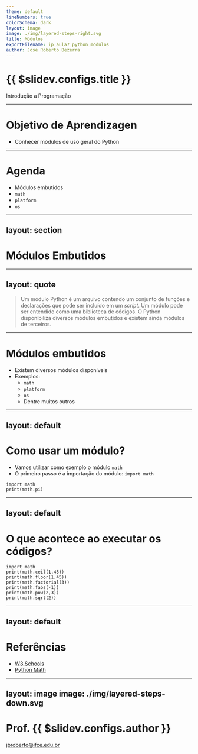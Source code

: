 ```yaml
---
theme: default
lineNumbers: true
colorSchema: dark
layout: image
image: ./img/layered-steps-right.svg
title: Módulos
exportFilename: ip_aula7_python_modulos
author: José Roberto Bezerra
---
```


# {{ $slidev.configs.title }}
Introdução a Programação

---

# Objetivo de Aprendizagen
- Conhecer módulos de uso geral do Python

---

# Agenda
- Módulos embutidos
- `math`
- `platform`
- `os`


---
layout: section
---

# Módulos Embutidos

---
layout: quote
---

> Um módulo Python é um arquivo contendo um conjunto de funções e declarações que pode ser incluído em um *script*. Um módulo pode ser entendido como uma biblioteca de códigos. O Python disponibiliza diversos módulos embutidos e existem ainda módulos de terceiros.

---

# Módulos embutidos
- Existem diversos módulos disponíveis
- Exemplos:
    - `math`
    - `platform`
    - `os`
    - Dentre muitos outros

---
layout: default
---

# Como usar um módulo?

- Vamos utilizar como exemplo o módulo `math`
- O primeiro passo é a importação do módulo: `import math`

```python{*}{class:'!children:text-2xl'}
import math
print(math.pi)
```

---
layout: default
---

# O que acontece ao executar os códigos?

```python{*}{class:'!children:text-2xl'}
import math
print(math.ceil(1.45))
print(math.floor(1.45))
print(math.factorial(3))
print(math.fabs(-1))
print(math.pow(2,3))
print(math.sqrt(2))
```

---
layout: default
---

# Referências
- [W3 Schools](https://www.w3schools.com/python/python_modules.asp)
- [Python Math](https://docs.python.org/3/library/math.html)

---
layout: image
image: ./img/layered-steps-down.svg
---

# Prof. {{ $slidev.configs.author }}
jbroberto@ifce.edu.br
<br><br><br><br><br><br>
<PoweredBySlidev />